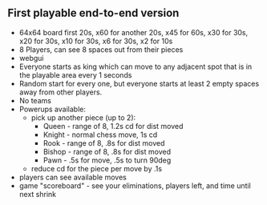 ## First playable end-to-end version

 - 64x64 board first 20s, x60 for another 20s, x45 for 60s, x30 for 30s, x20 for 30s, x10 for 30s, x6 for 30s, x2 for 10s
 - 8 Players, can see 8 spaces out from their pieces
 - webgui
 - Everyone starts as king which can move to any adjacent spot that is in the playable area every 1 seconds
 - Random start for every one, but everyone starts at least 2 empty spaces away from other players. 
 - No teams
 - Powerups available:
   - pick up another piece (up to 2): 
     - Queen - range of 8, 1.2s cd for dist moved
     - Knight - normal chess move, 1s cd
     - Rook - range of 8, .8s for dist moved
     - Bishop - range of 8, .8s for dist moved
     - Pawn - .5s for move, .5s to turn 90deg
   - reduce cd for the piece per move by .1s
 - players can see available moves
 - game "scoreboard" - see your eliminations, players left, and time until next shrink
